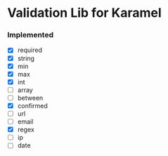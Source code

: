 # Validation Lib for Karamel

### Implemented
* [x] required
* [x] string
* [x] min
* [x] max
* [x] int
* [ ] array
* [ ] between
* [x] confirmed
* [ ] url
* [ ] email
* [x] regex
* [ ] ip
* [ ] date
